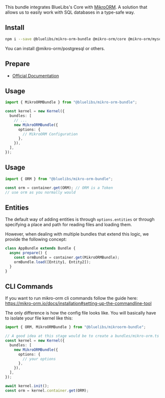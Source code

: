 This bundle integrates BlueLibs's Core with [MikroORM](https://mikro-orm.io/docs/installation). A solution that allows us to easily work with SQL databases in a type-safe way.

## Install

```bash
npm i --save @bluelibs/mikro-orm-bundle @mikro-orm/core @mikro-orm/mysql
```

You can install @mikro-orm/postgresql or others.

## Prepare

- [Official Documentation](https://mikro-orm.io/docs/installation)

## Usage

```ts
import { MikroORMBundle } from "@bluelibs/mikro-orm-bundle";

const kernel = new Kernel({
  bundles: [
    // ...
    new MikroORMBundle({
      options: {
        // MikroORM Configuration
      },
    }),
  ],
});
```

## Usage

```ts
import { ORM } from "@bluelibs/mikro-orm-bundle";

const orm = container.get(ORM); // ORM is a Token
// use orm as you normally would
```

## Entities

The default way of adding entities is through `options.entities` or through specifying a place and path for reading files and loading them.

However, when dealing with multiple bundles that extend this logic, we provide the following concept:

```ts
class AppBundle extends Bundle {
  async prepare() {
    const ormBundle = container.get(MikroORMBundle);
    ormBundle.load([Entity1, Entity2]);
  }
}
```

## CLI Commands

If you want to run mikro-orm cli commands follow the guide here: https://mikro-orm.io/docs/installation#setting-up-the-commandline-tool

The only difference is how the config file looks like. You will basically have to isolate your file kernel like this:

```ts
import { ORM, MikroORMBundle } from "@bluelibs/mikroorm-bundle";

// A good idea at this stage would be to create a bundles/mikro-orm.ts which you import in your main kernel and the config file
const kernel = new Kernel({
  bundles: [
    new MikroORMBundle({
      options: {
        // your options
      },
    }),
  ],
});

await kernel.init();
const orm = kernel.container.get(ORM);
```
